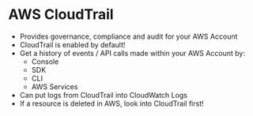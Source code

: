 # AWS CloudTrail

- Provides governance, compliance and audit for your AWS Account
- CloudTrail is enabled by default!
- Get a history of events / API calls made within your AWS Account by:
    - Console
    - SDK
    - CLI
    - AWS Services
- Can put logs from CloudTrail into CloudWatch Logs
- If a resource is deleted in AWS, look into CloudTrail first!